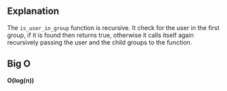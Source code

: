 ## Explanation

The `is_user_in_group` function is recursive. It check for the user in the first group, if it is found then returns true, otherwise it calls itself again recursively passing the user and the child groups to the function.

## Big O

**O(log(n))**